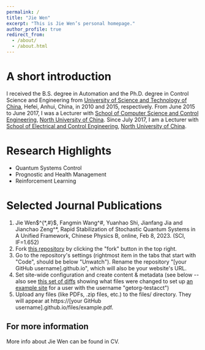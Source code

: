 ```yaml
---
permalink: /
title: "Jie Wen"
excerpt: "This is Jie Wen’s personal homepage."
author_profile: true
redirect_from: 
  - /about/
  - /about.html
---
```


A short introduction
======
I received the B.S. degree in Automation and the Ph.D. degree in Control Science and Engineering from [University of Science and Technology of China](http://www.ustc.edu.cn/), Hefei, Anhui, China, in 2010 and 2015, respectively. From June 2015 to June 2017, I was a Lecturer with [School of Computer Science and Control Engineering](http://cst.nuc.edu.cn/), [North University of China](https://www.nuc.edu.cn/). Since July 2017, I am a Lecturer with [School of Electrical and Control Engineering](http://ece.nuc.edu.cn/), [North University of China](https://www.nuc.edu.cn/).

Research Highlights
======
* Quantum Systems Control
* Prognostic and Health Management
* Reinforcement Learning

Selected Journal Publications
======
1. Jie Wen$^{*,#}$, Fangmin Wang^#, Yuanhao Shi, Jianfang Jia and Jianchao Zeng^*, Rapid Stabilization of Stochastic Quantum Systems in A Unified Framework, Chinese Physics B, online, Feb 8, 2023. (SCI, IF=1.652)
2. Fork [this repository](https://github.com/academicpages/academicpages.github.io) by clicking the "fork" button in the top right. 
3. Go to the repository's settings (rightmost item in the tabs that start with "Code", should be below "Unwatch"). Rename the repository "[your GitHub username].github.io", which will also be your website's URL.
4. Set site-wide configuration and create content & metadata (see below -- also see [this set of diffs](http://archive.is/3TPas) showing what files were changed to set up [an example site](https://getorg-testacct.github.io) for a user with the username "getorg-testacct")
5. Upload any files (like PDFs, .zip files, etc.) to the files/ directory. They will appear at https://[your GitHub username].github.io/files/example.pdf. 

For more information
------
More info about Jie Wen can be found in CV.
